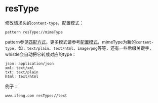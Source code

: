 # resType
修改请求头的`content-type`，配置模式：

	pattern resType://mimeType
	
pattern参见[匹配方式](../pattern.html)，更多模式请参考[配置模式](../mode.html)，mimeType为新的`content-type`，如：`text/plain`、`text/html`、`image/png`等等，还有一些后缀关键字，whistle会自动把它转成对应的type：

	json: application/json
	xml: text/xml
	txt: text/plain
	html: text/html

	
例子：

	www.ifeng.com resType://text
	
